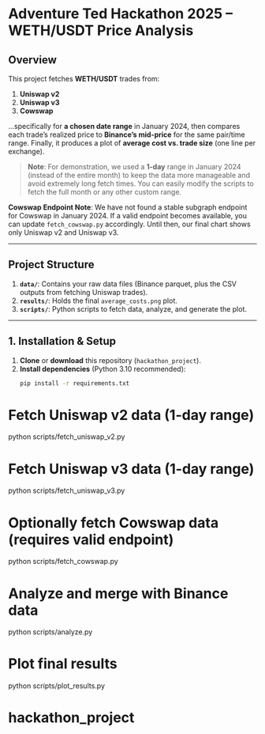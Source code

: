 # Adventure Ted Hackathon 2025 – WETH/USDT Price Analysis

## Overview

This project fetches **WETH/USDT** trades from:

1. **Uniswap v2**
2. **Uniswap v3**
3. **Cowswap**

…specifically for **a chosen date range** in January 2024, then compares each trade’s realized price to **Binance’s mid-price** for the same pair/time range. Finally, it produces a plot of **average cost vs. trade size** (one line per exchange).

> **Note**: For demonstration, we used a **1-day** range in January 2024 (instead of the entire month) to keep the data more manageable and avoid extremely long fetch times. You can easily modify the scripts to fetch the full month or any other custom range.

**Cowswap Endpoint Note**: We have not found a stable subgraph endpoint for Cowswap in January 2024. If a valid endpoint becomes available, you can update `fetch_cowswap.py` accordingly. Until then, our final chart shows only Uniswap v2 and Uniswap v3.

---

## Project Structure

1. **`data/`**: Contains your raw data files (Binance parquet, plus the CSV outputs from fetching Uniswap trades).
2. **`results/`**: Holds the final `average_costs.png` plot.
3. **`scripts/`**: Python scripts to fetch data, analyze, and generate the plot.

---

## 1. Installation & Setup

1. **Clone** or **download** this repository (`hackathon_project`).
2. **Install dependencies** (Python 3.10 recommended):
   ```bash
   pip install -r requirements.txt
   ```

# Fetch Uniswap v2 data (1-day range)

python scripts/fetch_uniswap_v2.py

# Fetch Uniswap v3 data (1-day range)

python scripts/fetch_uniswap_v3.py

# Optionally fetch Cowswap data (requires valid endpoint)

python scripts/fetch_cowswap.py

# Analyze and merge with Binance data

python scripts/analyze.py

# Plot final results

python scripts/plot_results.py
# hackathon_project
